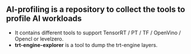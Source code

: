 ## AI-profiling is a repository to collect the tools to profile  AI workloads
- It contains different tools to support TensorRT / PT / TF / OpenVino / Opencl or levelzero.
- **trt-engine-explorer** is a tool to dump the trt-engine layers.
